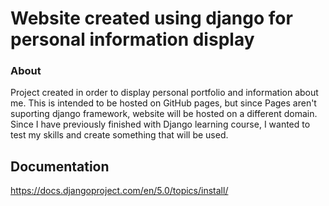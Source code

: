 # Website created using django for personal information display

### About
Project created in order to display personal portfolio and information about me.
This is intended to be hosted on GitHub pages, but since Pages aren't suporting django framework, website will be hosted on a different domain.
Since I have previously finished with Django learning course, I wanted to test my skills and create something that will be used.

## Documentation 
https://docs.djangoproject.com/en/5.0/topics/install/
